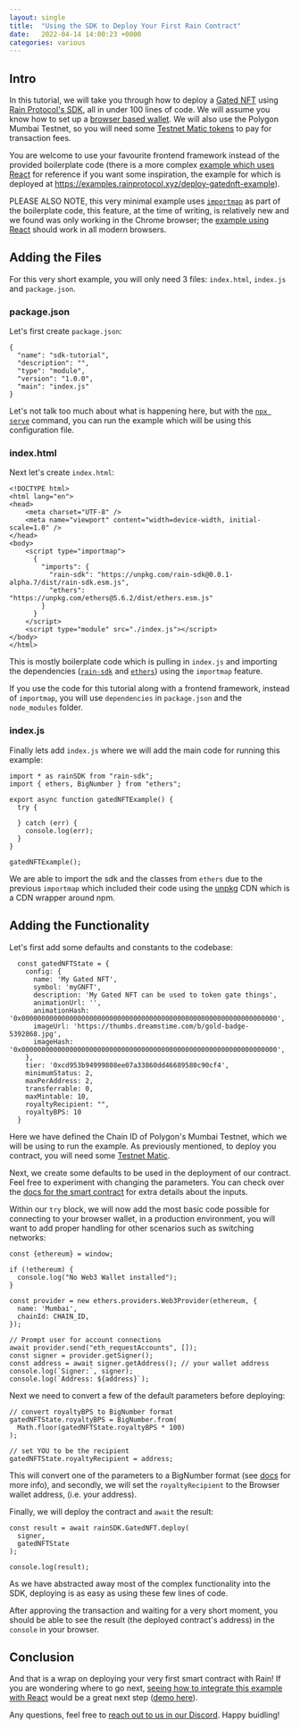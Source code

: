 ```yaml
---
layout: single
title:  "Using the SDK to Deploy Your First Rain Contract"
date:   2022-04-14 14:00:23 +0000
categories: various
---
```


## Intro

In this tutorial, we will take you through how to deploy a [Gated NFT][token-gating] using [Rain Protocol's SDK][rain-sdk], all in under 100 lines of code. We will assume you know how to set up a [browser based wallet][metamask]. We will also use the Polygon Mumbai Testnet, so you will need some [Testnet Matic tokens][mumbai] to pay for transaction fees.

You are welcome to use your favourite frontend framework instead of the provided boilerplate code (there is a more complex [example which uses React][react-example] for reference if you want some inspiration, the example for which is deployed at https://examples.rainprotocol.xyz/deploy-gatednft-example).

PLEASE ALSO NOTE, this very minimal example uses [`importmap`][system-js] as part of the boilerplate code, this feature, at the time of writing, is relatively new and we found was only working in the Chrome browser; the [example using React][react-example] should work in all modern browsers.

## Adding the Files

For this very short example, you will only need 3 files: `index.html`, `index.js` and `package.json`.

### package.json

Let's first create `package.json`:

```
{
  "name": "sdk-tutorial",
  "description": "",
  "type": "module",
  "version": "1.0.0",
  "main": "index.js"
}
```

Let's not talk too much about what is happening here, but with the [`npx serve`][npx] command, you can run the example which will be using this configuration file.

### index.html

Next let's create `index.html`:

```
<!DOCTYPE html>
<html lang="en">
<head>
    <meta charset="UTF-8" />
    <meta name="viewport" content="width=device-width, initial-scale=1.0" />
</head>
<body>
    <script type="importmap">
      {
        "imports": {
          "rain-sdk": "https://unpkg.com/rain-sdk@0.0.1-alpha.7/dist/rain-sdk.esm.js",
          "ethers": "https://unpkg.com/ethers@5.6.2/dist/ethers.esm.js"
        }
      }
    </script>
    <script type="module" src="./index.js"></script>
</body>
</html>
```

This is mostly boilerplate code which is pulling in `index.js` and importing the dependencies ([`rain-sdk`][rain-sdk] and [`ethers`][ethers]) using the `importmap` feature.

If you use the code for this tutorial along with a frontend framework, instead of `importmap`, you will use `dependencies` in `package.json` and the `node_modules` folder. 

### index.js

Finally lets add `index.js` where we will add the main code for running this example:

```
import * as rainSDK from "rain-sdk";
import { ethers, BigNumber } from "ethers";

export async function gatedNFTExample() {
  try {
  
  } catch (err) {
    console.log(err);
  }
}

gatedNFTExample();
```

We are able to import the sdk and the classes from `ethers` due to the previous `importmap` which included their code using the [unpkg][unpkg] CDN which is a CDN wrapper around npm.

## Adding the Functionality

Let's first add some defaults and constants to the codebase:

```
  const gatedNFTState = {
    config: {
      name: 'My Gated NFT',
      symbol: 'myGNFT',
      description: 'My Gated NFT can be used to token gate things',
      animationUrl: '',
      animationHash: '0x0000000000000000000000000000000000000000000000000000000000000000',
      imageUrl: 'https://thumbs.dreamstime.com/b/gold-badge-5392868.jpg',
      imageHash: '0x0000000000000000000000000000000000000000000000000000000000000000',
    },
    tier: '0xcd953b94999808ee07a33860dd46689580c90cf4',
    minimumStatus: 2,
    maxPerAddress: 2,
    transferrable: 0,
    maxMintable: 10,
    royaltyRecipient: "",
    royaltyBPS: 10
  }
```

Here we have defined the Chain ID of Polygon's Mumbai Testnet, which we will be using to run the example. As previously mentioned, to deploy you contract, you will need some [Testnet Matic][mumbai].

Next, we create some defaults to be used in the deployment of our contract. Feel free to experiment with changing the parameters. You can check over the [docs for the smart contract][docs] for extra details about the inputs.

Within our `try` block, we will now add the most basic code possible for connecting to your browser wallet, in a production environment, you will want to add proper handling for other scenarios such as switching networks:

```
const {ethereum} = window;

if (!ethereum) {
  console.log("No Web3 Wallet installed");
}

const provider = new ethers.providers.Web3Provider(ethereum, {
  name: 'Mumbai',
  chainId: CHAIN_ID,
});

// Prompt user for account connections
await provider.send("eth_requestAccounts", []);
const signer = provider.getSigner();
const address = await signer.getAddress(); // your wallet address
console.log(`Signer:`, signer);
console.log(`Address: ${address}`);
```

Next we need to convert a few of the default parameters before deploying:

```
// convert royaltyBPS to BigNumber format
gatedNFTState.royaltyBPS = BigNumber.from(
  Math.floor(gatedNFTState.royaltyBPS * 100)
);

// set YOU to be the recipient
gatedNFTState.royaltyRecipient = address;
```

This will convert one of the parameters to a BigNumber format (see [docs][docs] for more info), and secondly, we will set the `royaltyRecipient` to the Browser wallet address, (i.e. your address).

Finally, we will deploy the contract and `await` the result:

```
const result = await rainSDK.GatedNFT.deploy(
  signer,
  gatedNFTState
);

console.log(result);
```

As we have abstracted away most of the complex functionality into the SDK, deploying is as easy as using these few lines of code.

After approving the transaction and waiting for a very short moment, you should be able to see the result (the deployed contract's address) in the `console` in your browser.

## Conclusion

And that is a wrap on deploying your very first smart contract with Rain! If you are wondering where to go next, [seeing how to integrate this example with React][react-example] would be a great next step ([demo here][react-example-live]). 

Any questions, feel free to [reach out to us in our Discord][discord]. Happy buidling!

[token-gating]: https://medium.com/@jshanks21/nft-meaning-token-gating-ad83aef7cccd
[discord]: https://discord.gg/dzYS3JSwDP
[docs]: https://docs.rainprotocol.xyz
[react-example]: https://github.com/beehive-innovation/examples.rainprotocol.xyz/tree/master/src/examples/DeployGatedNFTExample
[react-example-live]:  https://examples.rainprotocol.xyz/deploy-gatednft-example
[unpkg]: https://unpkg.com/
[mumbai]: https://faucet.polygon.technology/
[metamask]: https://www.youtube.com/watch?v=6h_liI6atEk
[system-js]: https://www.digitalocean.com/community/tutorials/how-to-dynamically-import-javascript-with-import-maps
[npx]: https://stackoverflow.com/questions/50605219/difference-between-npx-and-npm
[rain-sdk]: https://github.com/unegma/rain-sdk
[ethers]: https://github.com/ethers-io/ethers.js/